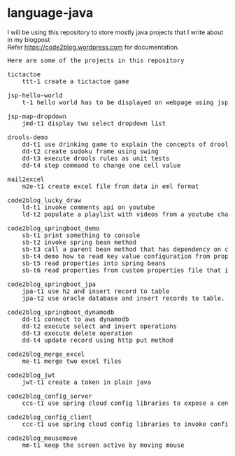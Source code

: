 # language-java
I will be using this repository to store mostly java projects that I write about in my blogpost <br /> 
Refer https://code2blog.wordpress.com for documentation. 

<pre>
Here are some of the projects in this repository

tictactoe
	ttt-1 create a tictactoe game

jsp-hello-world
	t-1 hello world has to be displayed on webpage using jsp

jsp-map-dropdown
	jmd-t1 display two select dropdown list

drools-demo
	dd-t1 use drinking game to explain the concepts of drools
	dd-t2 create sudoku frame using swing 
	dd-t3 execute drools rules as unit tests
	dd-t4 step command to change one cell value

mail2excel
	m2e-t1 create excel file from data in eml format

code2blog_lucky_draw
	ld-t1 invoke comments api on youtube
	ld-t2 populate a playlist with videos from a youtube channel - red gardens for example

code2blog_springboot_demo
	sb-t1 print something to console
	sb-t2 invoke spring bean method
	sb-t3 call a parent bean method that has dependency on child bean
	sb-t4 demo how to read key value configuration from property file using CommandLineRunner class
	sb-t5 read properties into spring beans
	sb-t6 read properties from custom properties file that is not application.properties
	
code2blog_springboot_jpa
	jpa-t1 use h2 and insert record to table
	jpa-t2 use oracle database and insert records to table. Auto generate the table 
	
code2blog_springboot_dynamodb
	dd-t1 connect to aws dynamodb 
	dd-t2 execute select and insert operations
	dd-t3 execute delete operation
	dd-t4 update record using http put method

code2blog_merge_excel
	me-t1 merge two excel files
	
code2blog_jwt
	jwt-t1 create a token in plain java
	
code2blog_config_server
	ccs-t1 use spring cloud config libraries to expose a central location where configurations can be accessed from

code2blog_config_client
	ccc-t1 use spring cloud config libraries to invoke config details from central repository

code2blog_mousemove
	mm-t1 keep the screen active by moving mouse
	
</pre>